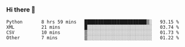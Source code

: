 ### Hi there 👋

<!--START_SECTION:waka-->
```text
Python       8 hrs 59 mins   ███████████████████████▒░   93.15 % 
XML          21 mins         █░░░░░░░░░░░░░░░░░░░░░░░░   03.74 % 
CSV          10 mins         ▒░░░░░░░░░░░░░░░░░░░░░░░░   01.73 % 
Other        7 mins          ▒░░░░░░░░░░░░░░░░░░░░░░░░   01.22 % 
```
<!--END_SECTION:waka-->

<!--
**arlenxuzj/arlenxuzj** is a ✨ _special_ ✨ repository because its `README.md` (this file) appears on your GitHub profile.

Here are some ideas to get you started:

- 🔭 I’m currently working on ...
- 🌱 I’m currently learning ...
- 👯 I’m looking to collaborate on ...
- 🤔 I’m looking for help with ...
- 💬 Ask me about ...
- 📫 How to reach me: ...
- 😄 Pronouns: ...
- ⚡ Fun fact: ...
-->
